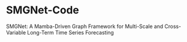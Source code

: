 # SMGNet-Code
SMGNet: A Mamba-Driven Graph Framework for Multi-Scale and Cross-Variable Long-Term Time Series Forecasting

